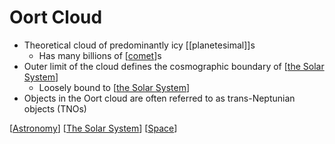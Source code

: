 # Oort Cloud

- Theoretical cloud of predominantly icy [[planetesimal]]s
  - Has many billions of [[comet]]s
- Outer limit of the cloud defines the cosmographic boundary of [[the Solar System]]
  - Loosely bound to [[the Solar System]]
- Objects in the Oort cloud are often referred to as trans-Neptunian objects (TNOs)

[[Astronomy]] [[The Solar System]] [[Space]]

[//begin]: # "Autogenerated link references for markdown compatibility"
[comet]: comet "Comet"
[The Solar System]: the-solar-system "The Solar System"
[Astronomy]: astronomy "Astronomy"
[Space]: space "Space"
[//end]: # "Autogenerated link references"